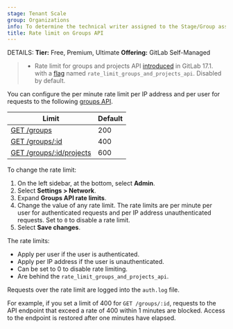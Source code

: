 ```yaml
---
stage: Tenant Scale
group: Organizations
info: To determine the technical writer assigned to the Stage/Group associated with this page, see https://handbook.gitlab.com/handbook/product/ux/technical-writing/#assignments
title: Rate limit on Groups API
---
```


DETAILS:
**Tier:** Free, Premium, Ultimate
**Offering:** GitLab Self-Managed

> - Rate limit for groups and projects API [introduced](https://gitlab.com/gitlab-org/gitlab/-/merge_requests/152733) in GitLab 17.1. with a [flag](../feature_flags.md) named `rate_limit_groups_and_projects_api`. Disabled by default.

You can configure the per minute rate limit per IP address and per user for requests to the following [groups API](../../api/groups.md).

| Limit                                                         | Default |
|---------------------------------------------------------------|---------|
| [GET /groups](../../api/groups.md#list-groups)                | 200     |
| [GET /groups/:id](../../api/groups.md#get-a-single-group) | 400     |
| [GET /groups/:id/projects](../../api/groups.md#list-projects) | 600     |

To change the rate limit:

1. On the left sidebar, at the bottom, select **Admin**.
1. Select **Settings > Network**.
1. Expand **Groups API rate limits**.
1. Change the value of any rate limit. The rate limits are per minute per user for authenticated requests and per IP address unauthenticated requests.
   Set to `0` to disable a rate limit.
1. Select **Save changes**.

The rate limits:

- Apply per user if the user is authenticated.
- Apply per IP address if the user is unauthenticated.
- Can be set to 0 to disable rate limiting.
- Are behind the `rate_limit_groups_and_projects_api`.

Requests over the rate limit are logged into the `auth.log` file.

For example, if you set a limit of 400 for `GET /groups/:id`, requests to the API endpoint that
exceed a rate of 400 within 1 minutes are blocked. Access to the endpoint is restored after one minutes have elapsed.
